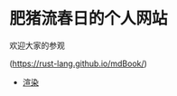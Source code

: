 # 肥猪流春日的个人网站

欢迎大家的参观

(https://rust-lang.github.io/mdBook/)

- [渲染](https://rust-lang.github.io/mdBook/)
